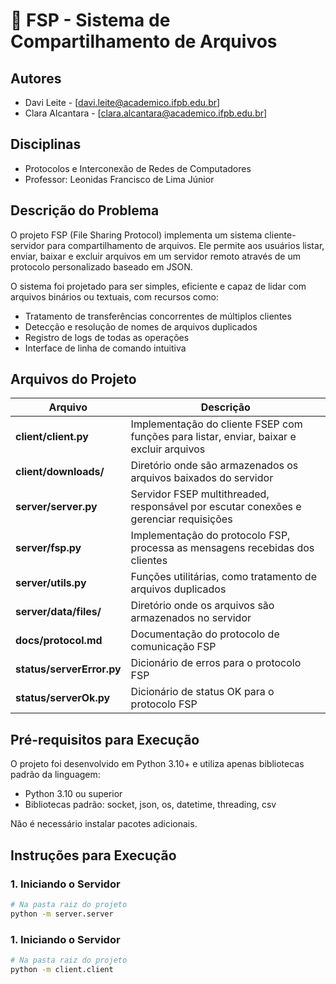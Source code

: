 # 📂 FSP - Sistema de Compartilhamento de Arquivos

## Autores
- Davi Leite - [davi.leite@academico.ifpb.edu.br]
- Clara Alcantara - [clara.alcantara@academico.ifpb.edu.br]

## Disciplinas
- Protocolos e Interconexão de Redes de Computadores
- Professor: Leonidas Francisco de Lima Júnior

## Descrição do Problema
O projeto FSP (File Sharing Protocol) implementa um sistema cliente-servidor para compartilhamento de arquivos. Ele permite aos usuários listar, enviar, baixar e excluir arquivos em um servidor remoto através de um protocolo personalizado baseado em JSON.

O sistema foi projetado para ser simples, eficiente e capaz de lidar com arquivos binários ou textuais, com recursos como:
- Tratamento de transferências concorrentes de múltiplos clientes
- Detecção e resolução de nomes de arquivos duplicados
- Registro de logs de todas as operações
- Interface de linha de comando intuitiva

## Arquivos do Projeto

| Arquivo | Descrição |
|---------|-----------|
| **client/client.py** | Implementação do cliente FSEP com funções para listar, enviar, baixar e excluir arquivos |
| **client/downloads/** | Diretório onde são armazenados os arquivos baixados do servidor |
| **server/server.py** | Servidor FSEP multithreaded, responsável por escutar conexões e gerenciar requisições |
| **server/fsp.py** | Implementação do protocolo FSP, processa as mensagens recebidas dos clientes |
| **server/utils.py** | Funções utilitárias, como tratamento de arquivos duplicados |
| **server/data/files/** | Diretório onde os arquivos são armazenados no servidor |
| **docs/protocol.md** | Documentação do protocolo de comunicação FSP |
| **status/serverError.py** | Dicionário de erros para o protocolo FSP |
| **status/serverOk.py** | Dicionário de status OK para o protocolo FSP |

## Pré-requisitos para Execução

O projeto foi desenvolvido em Python 3.10+ e utiliza apenas bibliotecas padrão da linguagem:

- Python 3.10 ou superior
- Bibliotecas padrão: socket, json, os, datetime, threading, csv

Não é necessário instalar pacotes adicionais.

## Instruções para Execução

### 1. Iniciando o Servidor

```bash
# Na pasta raiz do projeto
python -m server.server
```

### 1. Iniciando o Servidor

```bash
# Na pasta raiz do projeto
python -m client.client
```
